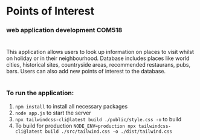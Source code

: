 # Points of Interest
### web application development COM518
#

This application allows users to look up information on places to visit whilst on holiday or in their neighbourhood.
Database includes places like world cities, historical sites, countryside areas, recommended restaurans, pubs, bars. 
Users can also add new points of interest to the database.
#

### To run the application: 
1. ```npm install```  to install all necessary packages
2. ```node app.js``` to start the server 
3. ```npx tailwindcss-cli@latest build ./public/style.css -o``` to build
4. To build for production 
    ```NODE_ENV=production npx tailwindcss-cli@latest build ./src/tailwind.css -o ./dist/tailwind.css```